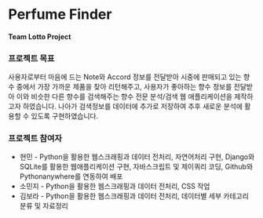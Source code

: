 # Perfume Finder
#### Team Lotto Project

### 프로젝트 목표
사용자로부터 마음에 드는 Note와 Accord 정보를 전달받아 시중에 판매되고 있는 향수 중에서 가장 가까운 제품을 찾아 리턴해주고,
사용자가 좋아하는 향수 정보를 전달받아 이와 비슷한 다른 향수를 검색해주는 향수 전문 분석/검색 웹 애플리케이션을 제작하고자 하였습니다.
나아가 검색정보를 데이터에 추가로 저장하여 추후 새로운 분석에 활용할 수 있도록 구현하였습니다.

### 프로젝트 참여자
* 현민 - Python을 활용한 웹스크래핑과 데이터 전처리, 자연어처리 구현, Django와 SQLite를 활용한 웹애플리케이션 구현, 자바스크립트 및 제이쿼리 코딩, Github와 Pythonanywhere를 연동하여 배포
* 소민지 - Python을 활용한 웹스크래핑과 데이터 전처리, CSS 작업
* 김보라 - Python을 활용한 웹스크래핑과 데이터 전처리, 데이터별 세부 카테고리 분류 및 자료정리
